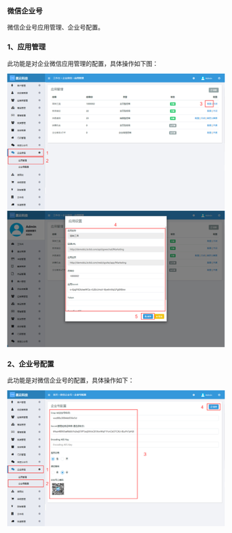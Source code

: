 ### 微信企业号

微信企业号应用管理、企业号配置。

### 1、应用管理

此功能是对企业微信应用管理的配置，具体操作如下图：

![](/assets/企业微信应用管理01.jpg)![](/assets/企业微信应用管理02.jpg)

### 2、企业号配置

此功能是对微信企业号的配置，具体操作如下：

![](/assets/企业微信配置.jpg)



